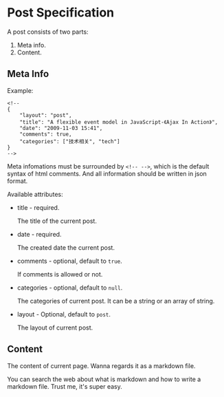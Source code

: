 # Post Specification

A post consists of two parts:

1.  Meta info.
2.  Content.

## Meta Info

Example:

    <!--
    {
        "layout": "post",
        "title": "A flexible event model in JavaScript-《Ajax In Action》",
        "date": "2009-11-03 15:41",
        "comments": true,
        "categories": ["技术相关", "tech"]
    }
    -->


Meta infomations must be surrounded by `<!-- -->`, which is the default syntax of html comments. And all information should be written in json format.

Available attributes:

*   title - required.

    The title of the current post.

*   date - required.

    The created date the current post.

*   comments - optional, default to `true`.

    If comments is allowed or not.

*   categories - optional, default to `null`.

    The categories of current post. It can be a string or an array of string.

*   layout - Optional, default to `post`.

    The layout of current post.

## Content

The content of current page. Wanna regards it as a markdown file.

You can search the web about what is markdown and how to write a markdown file. Trust me, it's super easy.
